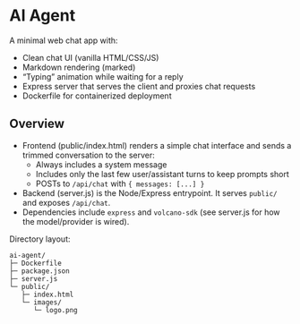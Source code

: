 # AI Agent

A minimal web chat app with:
- Clean chat UI (vanilla HTML/CSS/JS)
- Markdown rendering (marked)
- “Typing” animation while waiting for a reply
- Express server that serves the client and proxies chat requests
- Dockerfile for containerized deployment

## Overview

- Frontend (public/index.html) renders a simple chat interface and sends a trimmed conversation to the server:
  - Always includes a system message
  - Includes only the last few user/assistant turns to keep prompts short
  - POSTs to `/api/chat` with `{ messages: [...] }`
- Backend (server.js) is the Node/Express entrypoint. It serves `public/` and exposes `/api/chat`.
- Dependencies include `express` and `volcano-sdk` (see server.js for how the model/provider is wired).

Directory layout:
```
ai-agent/
├─ Dockerfile
├─ package.json
├─ server.js
└─ public/
   ├─ index.html
   └─ images/
      └─ logo.png
```

